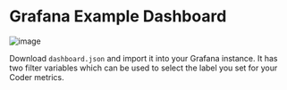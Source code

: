 # Grafana Example Dashboard

![image](https://github.com/coder/coder/assets/6332295/00135fb6-5678-42c2-8679-a20f345ff197)

Download `dashboard.json` and import it into your Grafana instance. It has two
filter variables which can be used to select the label you set for your Coder
metrics.
